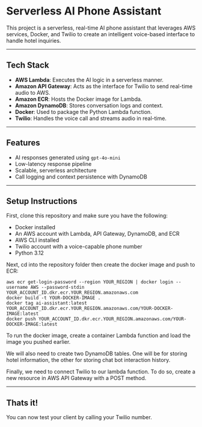 # Serverless AI Phone Assistant

This project is a serverless, real-time AI phone assistant that leverages AWS services, Docker, and Twilio to create an intelligent voice-based interface to handle hotel inquiries.

---

## Tech Stack

- **AWS Lambda**: Executes the AI logic in a serverless manner.
- **Amazon API Gateway**: Acts as the interface for Twilio to send real-time audio to AWS.
- **Amazon ECR**: Hosts the Docker image for Lambda.
- **Amazon DynamoDB**: Stores conversation logs and context.
- **Docker**: Used to package the Python Lambda function.
- **Twilio**: Handles the voice call and streams audio in real-time.

---

## Features

- AI responses generated using `gpt-4o-mini`
- Low-latency response pipeline
- Scalable, serverless architecture
- Call logging and context persistence with DynamoDB

---

## Setup Instructions

First, clone this repository and make sure you have the following:

- Docker installed
- An AWS account with Lambda, API Gateway, DynamoDB, and ECR
- AWS CLI installed
- Twilio account with a voice-capable phone number
- Python 3.12

Next, cd into the repository folder then create the docker image and push to ECR:

```
aws ecr get-login-password --region YOUR_REGION | docker login --username AWS --password-stdin YOUR_ACCOUNT_ID.dkr.ecr.YOUR_REGION.amazonaws.com
docker build -t YOUR-DOCKER-IMAGE .
docker tag ai-assistant:latest YOUR_ACCOUNT_ID.dkr.ecr.YOUR_REGION.amazonaws.com/YOUR-DOCKER-IMAGE:latest
docker push YOUR_ACCOUNT_ID.dkr.ecr.YOUR_REGION.amazonaws.com/YOUR-DOCKER-IMAGE:latest
```

To run the docker image, create a container Lambda function and load the image you pushed earlier. 

We will also need to create two DynamoDB tables. One will be for storing hotel information, the other for storing chat bot interaction history. 

Finally, we need to connect Twilio to our lambda function. To do so, create a new resource in AWS API Gateway with a POST method.

---

## Thats it! 

You can now test your client by calling your Twilio number. 
